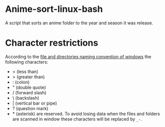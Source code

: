 # Anime-sort-linux-bash
A script that sorts an anime folder to the year and season it was release. 

# Character restrictions
According to the [file and directories naming convention of windows](https://msdn.microsoft.com/en-us/library/windows/desktop/aa365247(v=vs.85).aspx) the following characters:
+ < (less than)
+ \> (greater than)
+ : (colon)
+ " (double quote)
+ / (forward slash)
+ \ (backslash)
+ | (vertical bar or pipe)
+ ? (question mark)
+ \* (asterisk)
are reserved. To avoid losing data when the files and folders are scanned in window these characters will be replaced by `_-`.
